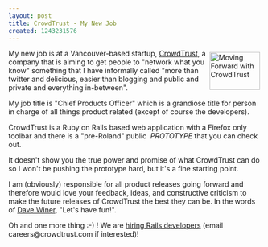```yaml
---
layout: post
title: CrowdTrust - My New Job
created: 1243231576
---
```

<p><a href="http://www.flickr.com/photos/roland/3526021436/" title="Moving Forward with CrowdTrust"><img src="http://farm4.static.flickr.com/3607/3526021436_268b23d9ae_t.jpg" alt="Moving Forward with CrowdTrust" hspace="4" vspace="6" width="100" height="75" align="right" /></a>My new job is at a Vancouver-based startup, <a href="https://crowdtrust.com/">CrowdTrust</a>, a company that is aiming to get people to "network what you know" something that I have informally called "more than twitter and delicious, easier than blogging and public and private and everything in-between".</p><p>My job title is "Chief Products Officer" which is a grandiose title for person in charge of all things product related (except of course the developers).&nbsp;</p><p>CrowdTrust is a Ruby on Rails based web application with a Firefox only&nbsp; toolbar and there is a "pre-Roland" public&nbsp; <span style="font-style: italic;">PROTOTYPE</span> that you can check out.</p><p>It doesn't show you the true power and promise of what CrowdTrust can do so I won't be pushing the prototype hard, but it's a fine starting point.</p><p>I am (obviously) responsible for all product releases going forward and therefore would love your feedback, ideas, and constructive criticism to make the future releases of CrowdTrust the best they can be. In the words of <a href="http://scripting.com/">Dave Winer</a>, "Let's have fun!".</p><p>Oh and one more thing :-) ! We are <a href="http://ruby.meetup.com/112/messages/6247786/">hiring Rails developers</a> (email careers@crowdtrust.com if interested)!</p>
